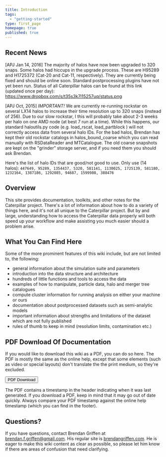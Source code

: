 ```yaml
---
title: Introduction
tags: 
  - "getting-started"
type: first_page
homepage: true
published: true
---
```


## Recent News
[APJ Jan 14, 2016] The majority of halos have now been upgraded to 320 snaps. 
Some halos had hiccups in the upgrade process. These are H95289 and H1725372 (Cat-20 and Cat-11, respectively). They are currently being fixed and should be online soon. Standard postprocessing plugins have not yet been run.
Status of all Caterpillar halos can be found at this link (updated once per day): https://www.dropbox.com/s/t35s3k7l15257uq/status.png

[APJ Oct, 2015] *IMPORTANT!* We are currently re-running rockstar on several LX14 halos to increase their time resolution up to 320 snaps (instead of 256). Due to our slow rockstar, I this will probably take about 2-3 weeks per halo on one AMD node (at best 7 run at a time). While this happens, our standard haloutils.py code (e.g. load\_rscat, load\_partblock ) will not correctly access data from several halo IDs. For the bad halos, Brendan has kept their old rockstar catalogs in halos\_bound\_coarse which you can read manually with RSDataReader and MTCatalogue. The old coarse snapshots are kept on the "grinder" storage server, and if you need them you should ask Brendan.

Here's the list of halo IDs that are good/not good to use.
Only use (14 halos): `447649, 95289, 1354437, 5320, 581141, 1130025, 1725139, 581180, 1232164, 1387186, 1292085, 94687, 1599988, 388476`

## Overview 

This site provides documentation, toolkits, and other notes for the Caterpillar project. There's a lot of information about how to do a variety of things here, and it's not all unique to the Caterpillar project. But by and large, understanding how to access the Caterpillar data properly will both speed up your workflow and make assisting you much easier should a problem arise.

## What You Can Find Here

Some of the more prominent features of this wiki include, but are not limited to, the following:

* general information about the simulation suite and parameters
* introduction into the data structure and architecture
* hundreds of little functions and tools to access the data
* examples of how to manipulate, particle data, halo and merger tree catalogues
* compute cluster information for running analysis on either your machine or ours
* documentation about postprocessed datasets such as semi-analytic models
* important information about strengths and limitations of the dataset which are not fully published
* rules of thumb to keep in mind (resolution limits, contamination etc.)

## PDF Download Of Documentation

If you would like to download this wiki as a PDF, you can do so here. The PDF is mostly the same  as the online help, except that some elements (such as video or special layouts) don't translate the the print medium, so they're excluded.

<a target="_blank" class="noCrossRef" href="doc_{{site.audience}}_pdf.pdf"><button type="button" class="btn btn-default" aria-label="Left Align"><span class="glyphicon glyphicon-download-alt" aria-hidden="true"></span> PDF Download</button></a>

The PDF contains a timestamp in the header indicating when it was last generated. If you download a PDF, keep in mind that it may go out of date quickly. Always compare your PDF timestamp against the online help timestamp (which you can find in the footer).

## Questions?

If you have questions, contact Brendan Griffen at <a href="mailto:brendan.f.griffen@gmail.com">brendan.f.griffen@gmail.com</a>. His regular site is [brendangriffen.com](http://www.brendangriffen.com). He is eager to make this wiki content as clear as possible, so please let him know if there are areas of confusion that need clarifying.
